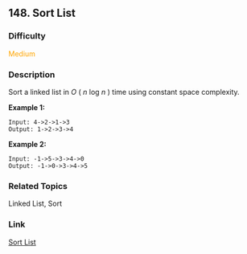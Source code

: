 ## 148. Sort List
### Difficulty

 <font color=orange>Medium</font>

### Description

Sort a linked list in _O_ ( _n_ log _n_ ) time using constant space
complexity.

**Example 1:**
            Input: 4->2->1->3    Output: 1->2->3->4    

**Example 2:**
            Input: -1->5->3->4->0    Output: -1->0->3->4->5


### Related Topics

Linked List, Sort


### Link
[Sort List](https://leetcode.com/problems/sort-list)
